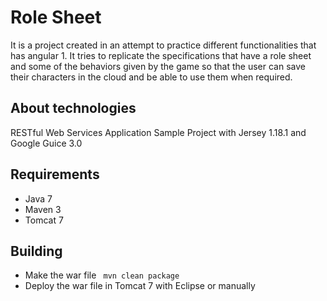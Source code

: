 # Role Sheet

It is a project created in an attempt to practice different functionalities that has angular 1.
It tries to replicate the specifications that have a role sheet and some of the behaviors given 
by the game so that the user can save their characters in the cloud and be able to use them when required.

## About technologies

RESTful Web Services Application Sample Project with Jersey 1.18.1 and Google Guice 3.0

Requirements
------------
- Java 7
- Maven 3
- Tomcat 7

Building
--------
- Make the war file <code> mvn clean package </code>
- Deploy the war file in Tomcat 7 with Eclipse or manually
